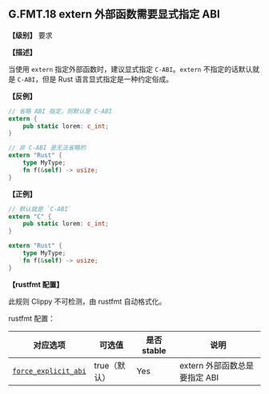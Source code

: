 ## G.FMT.18  extern 外部函数需要显式指定 ABI

**【级别】** 要求

**【描述】**

当使用 `extern` 指定外部函数时，建议显式指定 `C-ABI`。`extern` 不指定的话默认就是 `C-ABI`，但是 Rust 语言显式指定是一种约定俗成。


**【反例】**

```rust
// 省略 ABI 指定，则默认是 C-ABI
extern {
    pub static lorem: c_int;
}

// 非 C-ABI 是无法省略的
extern "Rust" {
    type MyType;
    fn f(&self) -> usize;
}
```

**【正例】**

```rust
// 默认就是 `C-ABI`
extern "C" {
    pub static lorem: c_int;
}

extern "Rust" {
    type MyType;
    fn f(&self) -> usize;
}
```

**【rustfmt 配置】**

此规则 Clippy 不可检测，由 rustfmt 自动格式化。

rustfmt 配置：

| 对应选项 | 可选值 | 是否 stable | 说明 |
| ------ | ---- | ---- | ---- | 
| [`force_explicit_abi`](https://rust-lang.github.io/rustfmt/?#force_explicit_abi) | true（默认） | Yes|  extern 外部函数总是要指定 ABI |
